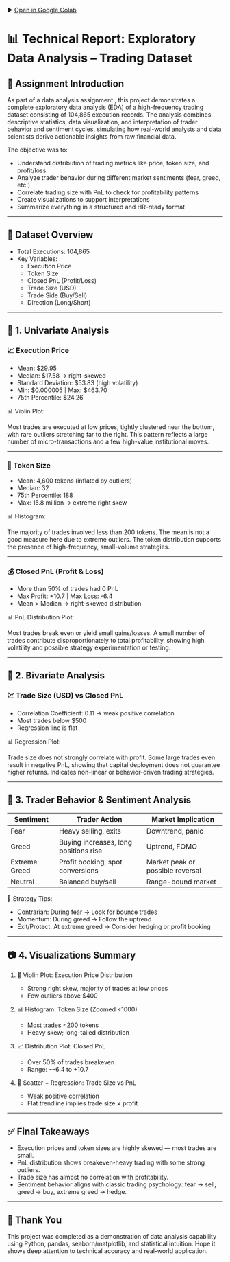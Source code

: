 ▶️ [Open in Google Colab](https://colab.research.google.com/drive/1CWQrnGuoCP_N5I1joNtMYMm6H9ubgtab?usp=sharing)


# 📊 Technical Report: Exploratory Data Analysis – Trading Dataset

## 📌 Assignment Introduction

As part of a data analysis assignment , this project demonstrates a complete exploratory data analysis (EDA) of a high-frequency trading dataset consisting of 104,865 execution records. The analysis combines descriptive statistics, data visualization, and interpretation of trader behavior and sentiment cycles, simulating how real-world analysts and data scientists derive actionable insights from raw financial data.

The objective was to:
- Understand distribution of trading metrics like price, token size, and profit/loss
- Analyze trader behavior during different market sentiments (fear, greed, etc.)
- Correlate trading size with PnL to check for profitability patterns
- Create visualizations to support interpretations
- Summarize everything in a structured and HR-ready format

---

## 📁 Dataset Overview

- Total Executions: 104,865
- Key Variables:
  - Execution Price
  - Token Size
  - Closed PnL (Profit/Loss)
  - Trade Size (USD)
  - Trade Side (Buy/Sell)
  - Direction (Long/Short)

---

## 🔹 1. Univariate Analysis

### 📈 Execution Price

- Mean: $29.95
- Median: $17.58 → right-skewed
- Standard Deviation: $53.83 (high volatility)
- Min: $0.000005 | Max: $463.70
- 75th Percentile: $24.26

📊 Violin Plot:

Most trades are executed at low prices, tightly clustered near the bottom, with rare outliers stretching far to the right. This pattern reflects a large number of micro-transactions and a few high-value institutional moves.

---

### 🧮 Token Size

- Mean: 4,600 tokens (inflated by outliers)
- Median: 32
- 75th Percentile: 188
- Max: 15.8 million → extreme right skew

📊 Histogram:

The majority of trades involved less than 200 tokens. The mean is not a good measure here due to extreme outliers. The token distribution supports the presence of high-frequency, small-volume strategies.

---

### 💰 Closed PnL (Profit & Loss)

- More than 50% of trades had 0 PnL
- Max Profit: +10.7 | Max Loss: -6.4
- Mean > Median → right-skewed distribution

📊 PnL Distribution Plot:

Most trades break even or yield small gains/losses. A small number of trades contribute disproportionately to total profitability, showing high volatility and possible strategy experimentation or testing.

---

## 🔄 2. Bivariate Analysis

### 💹 Trade Size (USD) vs Closed PnL

- Correlation Coefficient: 0.11 → weak positive correlation
- Most trades below $500
- Regression line is flat

📊 Regression Plot:

Trade size does not strongly correlate with profit. Some large trades even result in negative PnL, showing that capital deployment does not guarantee higher returns. Indicates non-linear or behavior-driven trading strategies.

---

## 🧠 3. Trader Behavior & Sentiment Analysis

| Sentiment     | Trader Action                            | Market Implication                   |
|---------------|-------------------------------------------|--------------------------------------|
| Fear          | Heavy selling, exits                     | Downtrend, panic                     |
| Greed         | Buying increases, long positions rise     | Uptrend, FOMO                        |
| Extreme Greed | Profit booking, spot conversions          | Market peak or possible reversal     |
| Neutral       | Balanced buy/sell                         | Range-bound market                   |

📌 Strategy Tips:

- Contrarian: During fear → Look for bounce trades
- Momentum: During greed → Follow the uptrend
- Exit/Protect: At extreme greed → Consider hedging or profit booking

---

## 📷 4. Visualizations Summary

1. 🎻 Violin Plot: Execution Price Distribution  
   - Strong right skew, majority of trades at low prices
   - Few outliers above $400

2. 📊 Histogram: Token Size (Zoomed <1000)  
   - Most trades <200 tokens
   - Heavy skew; long-tailed distribution

3. 📈 Distribution Plot: Closed PnL  
   - Over 50% of trades breakeven
   - Range: ~-6.4 to +10.7

4. 🔁 Scatter + Regression: Trade Size vs PnL  
   - Weak positive correlation
   - Flat trendline implies trade size ≠ profit

---

## ✅ Final Takeaways

- Execution prices and token sizes are highly skewed — most trades are small.
- PnL distribution shows breakeven-heavy trading with some strong outliers.
- Trade size has almost no correlation with profitability.
- Sentiment behavior aligns with classic trading psychology: fear → sell, greed → buy, extreme greed → hedge.



---

## 🙌 Thank You

This project was completed as a demonstration of data analysis capability using Python, pandas, seaborn/matplotlib, and statistical intuition. Hope it shows deep attention to technical accuracy and real-world application.

